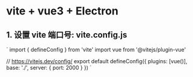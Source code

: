 # vite + vue3 + Electron

## 1. 设置 vite 端口号: vite.config.js

`
import { defineConfig } from 'vite'
import vue from '@vitejs/plugin-vue'

// https://vitejs.dev/config/
export default defineConfig({
plugins: [vue()],
base: './',
server: { port: 2000 }
})
`
